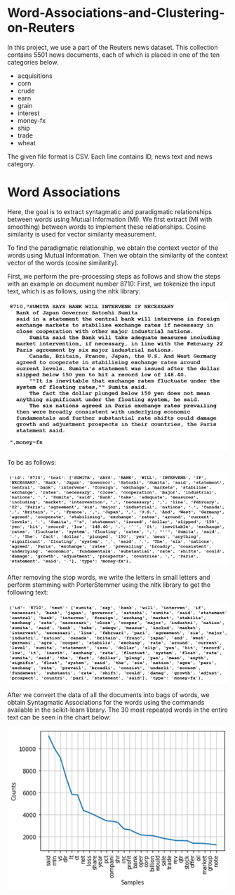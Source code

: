 # Word-Associations-and-Clustering-on-Reuters

In this project, we use a part of the Reuters news dataset. This collection contains 5501 news documents, each of which is placed in one of the ten categories below.
- acquisitions
- corn 
- crude 
- earn 
- grain 
- interest 
- money-fx 
- ship
- trade 
- wheat

The given file format is CSV. Each line contains ID, news text and news category.

# Word Associations

Here, the goal is to extract syntagmatic and paradigmatic relationships between words using Mutual Information (MI). We first extract (MI with smoothing) between words to implement these relationships. Cosine similarity is used for vector similarity measurement. 

To find the paradigmatic relationship, we obtain the context vector of the words using Mutual Information. Then we obtain the similarity of the context vector of the words (cosine similarity).

First, we perform the pre-processing steps as follows and show the steps with an example on document number 8710:
First, we tokenize the input text, which is as follows, using the nltk library:

![Tokenization](https://github.com/varaste/Word-Associations-and-Clustering-on-Reuters/blob/main/assets/Arya-Varaste-8710.png)

To be as follows:

![Tokenization](https://github.com/varaste/Word-Associations-and-Clustering-on-Reuters/blob/main/assets/Arya-Varaste-Tokenization.png)

After removing the stop words, we write the letters in small letters and perform stemming with PorterStemmer using the nltk library to get the following text:

![Tokenization](https://github.com/varaste/Word-Associations-and-Clustering-on-Reuters/blob/main/assets/Arya-Varaste-Stemm-Stop-word.png)

After we convert the data of all the documents into bags of words, we obtain Syntagmatic Associations for the words using the commands available in the scikit-learn library.
The 30 most repeated words in the entire text can be seen in the chart below:

![Tokenization](https://github.com/varaste/Word-Associations-and-Clustering-on-Reuters/blob/main/assets/Arya-Varaste-30-most-frequent-words-in-text.png)




